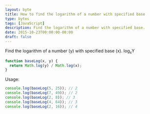 ```yaml
---
layout: byte
title: How to find the logarithm of a number with specified base
type: bytes
tags: [JavaScript]
description: Find the logarithm of a number with specified base.
date: 2015-10-23T00:00:00-00:00
draft: false
---
```

Find the logarithm of a number (y) with specified base (x). log<sub>x</sub>Y

```javascript
function baseLog(x, y) {
  return Math.log(y) / Math.log(x);
}
```

Usage:

```javascript
console.log(baseLog(5, 25)); // 2
console.log(baseLog(7, 49)); // 2
console.log(baseLog(2, 8)); // 3
console.log(baseLog(4, 64)); // 3
console.log(baseLog(2, 16)); // 4
```
